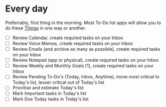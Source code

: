 # Every day

Preferrably, first thing in the morning. Most To-Do list apps will allow you to do these [Things](https://culturedcode.com/things/) in one way or another.

- [ ] Review Calendar, create required tasks on your Inbox
- [ ] Review Voice Memos, create required tasks on your Inbox
- [ ] Review Emails (and archive as many as possible), create required tasks on your Inbox
- [ ] Review Notepad (app or physical), create required tasks on your Inbox
- [ ] Review Weekly and Monthly Goals [1], create required tasks on your Inbox
- [ ] Review Pending To-Do's (Today, Inbox, Anytime), move most critical to Today's list, lesser critical out of Today's list
- [ ] Prioritise and estimate Today's list
- [ ] Mark Important tasks in Today's list
- [ ] Mark Due Today tasks in Today's list

[^1]: Create those lists if you don't have them already and make sure to review and update them accordingly. You should probably also have a Next Week and a Next Month list as well.
